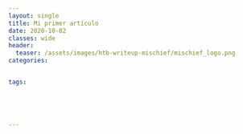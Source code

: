 ```yaml
---
layout: single
title: Mi primer artículo
date: 2020-10-02
classes: wide
header:
  teaser: /assets/images/htb-writeup-mischief/mischief_logo.png
categories:


tags:





---
```


